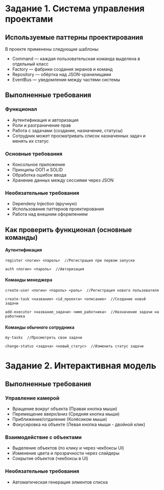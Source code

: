 # Задание 1. Система управления проектами

## Используемые паттерны проектирования

В проекте применены следующие шаблоны:

- Command — каждая пользовательская команда выделена в отдельный класс
- Factory — фабрики создания экранов и команд
- Repository — обёртка над JSON-хранилищами
- EventBus — уведомления между частями системы

## Выполненные требования

### Функционал
- Аутентификация и авторизация
- Роли и разграничение прав
- Работа с задачами (создание, назначение, статусы)
- Сотрудник может просматривать список назначенных задач и менять их статус

### Основные требования
  
- Консольное приложение
- Принципы ООП и SOLID
- Обработка ошибок ввода
- Хранение данных между сессиями через JSON

### Необязательные требования
- Dependeny Injection (вручную)
- Использование паттернов проектирования
- Работа над внешним оформлением

## Как проверить функционал (основные команды)

#### Аутентификация
```
register <логин> <пароль>  //Регистрация при первом запуске
```

```
auth <логин> <пароль>  //Авторизация
```
#### Команды менеджера

```
create-user <логин> <пароль> <роль>  //Регистрация нового пользователя
```

```
create-task <название> <id_проекта> <описание>  //Создание новой задачи
```

```
add-executor <название_задачи> <имя_работника>  //Назначение задачи на работника
```
#### Команды обычного сотрудника

```
my-tasks  //Просмотреть свои задачи
```

```
change-status <задача> <новый_статус>  //Изменить статус задачи
```

# Задание 2. Интерактивная модель
## Выполненные требования
### Управление камерой
  - Вращение вокруг объекта (Правая кнопка мыши)
  - Перемещение вверх/вниз (Средняя кнопка мыши)
  - Приближение/отдаление (Колёсиком мыши)
  - Фокусировка на объекте (Левая кнопка мыши - двойной клик)
### Взаимодействие с объектами
  - Выделение объектов (по клику и через чекбоксы UI)
  - Изменение цвета и прозрачности через слайдеры
  - Сокрытие объектов (чекбоксы в UI)
### Необязательные требования
  - Автоматическая генерация элментов списка
